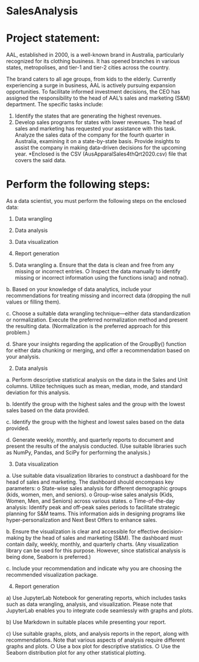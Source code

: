 # SalesAnalysis

# Project statement:
AAL, established in 2000, is a well-known brand in Australia, particularly recognized for its clothing business. It has opened branches in various states, metropolises, and tier-1 and tier-2 cities across the country.

The brand caters to all age groups, from kids to the elderly.
Currently experiencing a surge in business, AAL is actively pursuing expansion opportunities. To facilitate informed investment decisions, the CEO has assigned the responsibility to the head of AAL’s sales and marketing (S&M) department. The specific tasks include:

1)	Identify the states that are generating the highest revenues.
2)	Develop sales programs for states with lower revenues. The head of sales and marketing has requested your assistance with this task.
Analyze the sales data of the company for the fourth quarter in Australia, examining it on a state-by-state basis. Provide insights to assist the company in making data-driven decisions for the upcoming year.
*Enclosed is the CSV (AusApparalSales4thQrt2020.csv) file that covers the said data.

# Perform the following steps:
As a data scientist, you must perform the following steps on the enclosed data:
1.	Data wrangling
2.	Data analysis
3.	Data visualization
4.	Report generation


1.	Data wrangling
  a.	Ensure that the data is clean and free from any missing or incorrect entries.
    ○	Inspect the data manually to identify missing or incorrect information using the functions isna() and notna().

  b.	Based on your knowledge of data analytics, include your recommendations for treating missing and incorrect data (dropping the null values or filling them).

  c.	Choose a suitable data wrangling technique—either data standardization or normalization. Execute the preferred normalization method and present the resulting data. (Normalization is the preferred approach for this problem.)

  d.	Share your insights regarding the application of the GroupBy() function for either data chunking or merging, and offer a recommendation based on your analysis.

2.	Data analysis

  a.	Perform descriptive statistical analysis on the data in the Sales and Unit columns. Utilize techniques such as mean, median, mode, and standard deviation for this analysis.
  
  b.	Identify the group with the highest sales and the group with the lowest sales based on the data provided.
  
  c.	Identify the group with the highest and lowest sales based on the data provided.

  d.	Generate weekly, monthly, and quarterly reports to document and present the results of the analysis conducted. (Use suitable libraries such as NumPy, Pandas, and SciPy for performing the analysis.)

3.	Data visualization

  a.	Use suitable data visualization libraries to construct a dashboard for the head of sales and marketing. The dashboard should encompass key parameters:
    o	State-wise sales analysis for different demographic groups (kids, women, men, and seniors).
    o	Group-wise sales analysis (Kids, Women, Men, and Seniors) across various states.
    o	Time-of-the-day analysis: Identify peak and off-peak sales periods to facilitate strategic planning for S&M teams. This information aids in designing programs like hyper-personalization and Next Best Offers to enhance sales.
  
  b.	Ensure the visualization is clear and accessible for effective decision-making by the head of sales and marketing (S&M). The dashboard must contain daily, weekly, monthly, and quarterly charts.
(Any visualization library can be used for this purpose. However, since statistical analysis is being done, Seaborn is preferred.)
  
  c.	Include your recommendation and indicate why you are choosing the recommended visualization package.

4.	Report generation 

  a)	Use JupyterLab Notebook for generating reports, which includes tasks such as data wrangling, analysis, and visualization. Please note that JupyterLab enables you to integrate code seamlessly with graphs and plots.

  b)	Use Markdown in suitable places while presenting your report. 
  
  c)	Use suitable graphs, plots, and analysis reports in the report, along with recommendations. Note that various aspects of analysis require different graphs and plots.
    ○	Use a box plot for descriptive statistics.
    ○	Use the Seaborn distribution plot for any other statistical plotting.
